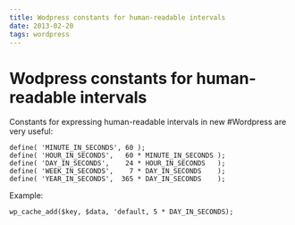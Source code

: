 ```yaml
---
title: Wodpress constants for human-readable intervals
date: 2013-02-20
tags: wordpress
---
```


# Wodpress constants for human-readable intervals

Constants for expressing human-readable intervals in new #Wordpress are very useful:

```
define( 'MINUTE_IN_SECONDS', 60 );
define( 'HOUR_IN_SECONDS',   60 * MINUTE_IN_SECONDS );
define( 'DAY_IN_SECONDS',    24 * HOUR_IN_SECONDS   );
define( 'WEEK_IN_SECONDS',    7 * DAY_IN_SECONDS    );
define( 'YEAR_IN_SECONDS',  365 * DAY_IN_SECONDS    );
```

Example:

```
wp_cache_add($key, $data, 'default, 5 * DAY_IN_SECONDS);
```
